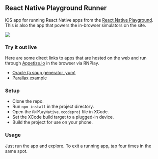 ## React Native Playground Runner

iOS app for running React Native apps from the [React Native
Playground](http://rnplay.org). This is also the app that powers the
in-browser simulators on the site.

![](https://raw.githubusercontent.com/rnplay/rnplay-ios/master/screenshot.png)

### Try it out live

Here are some direct links to apps that are hosted on the web and run
through [Appetize.io](http://www.appetize.io) in the browser via RNPlay.

- [Oracle (a soup generator,
  yum)](https://appetize.io/embed/dhw0pbp14v89w60quwrj6w70dg?device=iphone6&scale=100&autoplay=false&orientation=portrait&deviceColor=black&params=%7B%22appId%22:%22yQ2fnQ%22,%22moduleName%22:%22Oracle%22%7D)
- [Parallax
  example](https://appetize.io/embed/dhw0pbp14v89w60quwrj6w70dg?device=iphone5s&scale=100&autoplay=false&orientation=portrait&deviceColor=black&params=%7B%22appId%22:%22qAFzcA%22,%22moduleName%22:%22ParallaxExample%22%7D)

### Setup

- Clone the repo.
- Run `npm install` in the project directory.
- Open the `RNPlayNative.xcodeproj` file in XCode.
- Set the XCode build target to a plugged-in device.
- Build the project for use on your phone.

### Usage

Just run the app and explore. To exit a running app, tap four times in the same spot.
